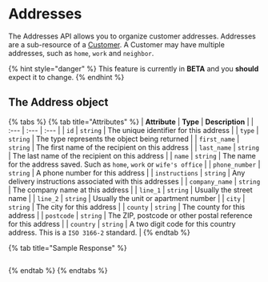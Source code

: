 # Addresses

The Addresses API allows you to organize customer addresses. Addresses are a sub-resource of a [Customer](https://github.com/moltin/api.docs.moltin.com/tree/b8200284da4b87dabc0ac52bd3e38b0fd3943097/orders-and-customers/customers/README.md). A Customer may have multiple addresses, such as `home`, `work` and `neighbor`.

{% hint style="danger" %}
This feature is currently in **BETA** and you **should** expect it to change.
{% endhint %}

## The Address object

{% tabs %}
{% tab title="Attributes" %}
| **Attribute** | **Type** | **Description** |
| :--- | :--- | :--- |
| `id` | `string` | The unique identifier for this address |
| `type` | `string` | The type represents the object being returned |
| `first_name` | `string` | The first name of the recipient on this address |
| `last_name` | `string` | The last name of the recipient on this address |
| `name` | `string` | The name for the address saved. Such as `home`, `work` or `wife's office` |
| `phone_number` | `string` | A phone number for this address |
| `instructions` | `string` | Any delivery instructions associated with this addresses |
| `company_name` | `string` | The company name at this address |
| `line_1` | `string` | Usually the street name |
| `line_2` | `string` | Usually the unit or apartment number |
| `city` | `string` | The city for this address |
| `county` | `string` | The county for this address |
| `postcode` | `string` | The ZIP, postcode or other postal reference for this address |
| `country` | `string` | A two digit code for this country address. This is a `ISO 3166-2` standard. |
{% endtab %}

{% tab title="Sample Response" %}
```javascript

```
{% endtab %}
{% endtabs %}

